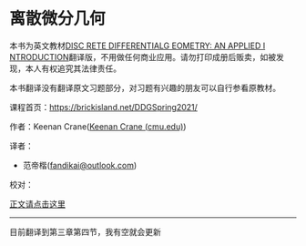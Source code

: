 # 离散微分几何

本书为英文教材[DISC RETE DIFFERENTIALG EOMETRY: AN APPLIED I NTRODUCTION](http://www.cs.cmu.edu/~kmcrane/Projects/DDG/paper.pdf)翻译版，不用做任何商业应用。请勿打印成册后贩卖，如被发现，本人有权追究其法律责任。

本书翻译没有翻译原文习题部分，对习题有兴趣的朋友可以自行参看原教材。

课程首页：https://brickisland.net/DDGSpring2021/

作者：Keenan Crane([Keenan Crane (cmu.edu)](https://www.cs.cmu.edu/~kmcrane/))

译者：

* 范帝楷(fandikai@outlook.com)

校对：



[正文请点击这里](./src/index.md)


--------

目前翻译到第三章第四节，我有空就会更新
